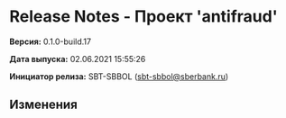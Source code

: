 # Release Notes - Проект 'antifraud'

**Версия:** 0.1.0-build.17

**Дата выпуска:** 02.06.2021 15:55:26

**Инициатор релиза:** SBT-SBBOL (sbt-sbbol@sberbank.ru)

## Изменения
